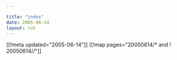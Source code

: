 ```yaml
---

title: "index"
date: 2005-06-14
layout: rut
---
```


[[!meta updated="2005-06-14"]]
[[!map pages="20050614/* and ! 20050614/*/*"]]
